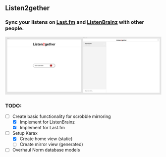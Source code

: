 ## Listen2gether
### Sync your listens on [Last.fm](https://last.fm) and [ListenBrainz](https://listenbrainz.org) with other people.

![Current state of the Figma UI](docs/UIdraft.png)

### TODO:
- [ ] Create basic functionality for scrobble mirroring
  - [x] Implement for ListenBrainz
  - [x] Implement for Last.fm
- [ ] Setup Karax
  - [x] Create home view (static)
  - [ ] Create mirror view (generated)
- [ ] Overhaul Norm database models